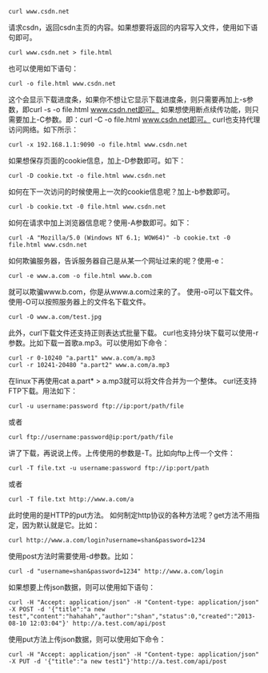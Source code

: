 ```
curl www.csdn.net
```
请求csdn，返回csdn主页的内容。如果想要将返回的内容写入文件，使用如下语句即可。
```
curl www.csdn.net > file.html
```
也可以使用如下语句：
```
curl -o file.html www.csdn.net
```
这个会显示下载进度条，如果你不想让它显示下载进度条，则只需要再加上-s参数，即curl -s -o file.html www.csdn.net即可。
如果想使用断点续传功能，则只需要加上-C参数。即：curl -C -o file.html www.csdn.net即可。
curl也支持代理访问网络。如下所示：
```
curl -x 192.168.1.1:9090 -o file.html www.csdn.net
```
如果想保存页面的cookie信息，加上-D参数即可。如下：
```
curl -D cookie.txt -o file.html www.csdn.net
```
如何在下一次访问的时候使用上一次的cookie信息呢？加上-b参数即可。
```
curl -b cookie.txt -0 file.html www.csdn.net
```
如何在请求中加上浏览器信息呢？使用-A参数即可。如下：
```
curl -A "Mozilla/5.0 (Windows NT 6.1; WOW64)" -b cookie.txt -0 file.html www.csdn.net
```
如何欺骗服务器，告诉服务器自己是从某一个网址过来的呢？使用-e：
```
curl -e www.a.com -o file.html www.b.com
```
就可以欺骗www.b.com，你是从www.a.com过来的了。
使用-o可以下载文件。使用-O可以按照服务器上的文件名下载文件。
```
curl -O www.a.com/test.jpg
```
此外，curl下载文件还支持正则表达式批量下载。
curl也支持分块下载可以使用-r参数。比如下载一首歌a.mp3。可以使用如下命令：
```
curl -r 0-10240 "a.part1" www.a.com/a.mp3
curl -r 10241-20480 "a.part2" www.a.com/a.mp3
```
在linux下再使用cat a.part* > a.mp3就可以将文件合并为一个整体。
curl还支持FTP下载。用法如下：
```
curl -u username:password ftp://ip:port/path/file
```
或者
```
curl ftp://username:password@ip:port/path/file
```
讲了下载，再说说上传。上传使用的参数是-T。比如向ftp上传一个文件：
```
curl -T file.txt -u username:password ftp://ip:port/path
```
或者
```
curl -T file.txt http://www.a.com/a
```
此时使用的是HTTP的put方法。
如何制定http协议的各种方法呢？get方法不用指定，因为默认就是它。比如：
```
curl http://www.a.com/login?username=shan&password=1234
```
使用post方法时需要使用-d参数。比如：
```
curl -d "username=shan&password=1234" http://www.a.com/login
```
如果想要上传json数据，则可以使用如下语句：
```
curl -H "Accept: application/json" -H "Content-type: application/json" -X POST -d '{"title":"a new test","content":"hahahah","author":"shan","status":0,"created":"2013-08-10 12:03:04"}' http://a.test.com/api/post
```
使用put方法上传json数据，则可以使用如下命令：
```
curl -H "Accept: application/json" -H "Content-type: application/json" -X PUT -d '{"title":"a new test1"}'http://a.test.com/api/post
```